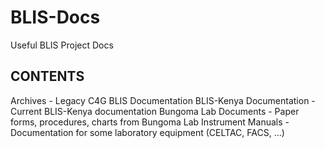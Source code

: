 BLIS-Docs
=========

Useful BLIS Project Docs

CONTENTS
-----------
Archives - Legacy C4G BLIS Documentation
BLIS-Kenya Documentation - Current BLIS-Kenya documentation
Bungoma Lab Documents - Paper forms, procedures, charts from Bungoma
Lab Instrument Manuals - Documentation for some laboratory equipment (CELTAC, FACS, ...)
